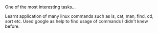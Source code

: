 One of the most interesting tasks...

Learnt application of many linux commands such as ls, cat, man, find, cd, sort etc.
Used google as help to find usage of commands I didn't knew before.
